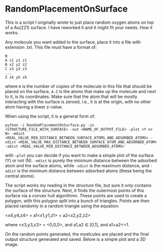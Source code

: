 # RandomPlacementOnSurface

This is a script I originally wrote to just place random oxygen atoms on top of a Au(221) surface. I have reworked it and it might fit your needs. How it works:

Any molecule you want added to the surface, place it into a file with extension .txt. This file must have a format of:
```
N
A x1 y1 z1
B x2 y2 z2
C x3 y3 z3
...
Z xk yk zk
```

where ```N``` is the number of copies of the molecule in this file that should be placed on the surface, ```A-Z``` is the atoms that make up the molecule and next to it, is its coordinates. Make sure that the atom that will be mostly interacting with the surface is zeroed, i.e., it is at the origin, with no other atom having a lower z-value.

When using the script, it is a general form of:

```
python -i RandomPlacementOnSurface.py -in <STRUCTURE_FILE_WITH_SURFACE> -out <NAME_OF_OUTPUT_FILE> -plot <Y or N> -mdist <REAL_VALUE_MIN_DISTANCE_BETWEEN_SURFACE_ATOMS_AND_ADSORBED_ATOMS> -xdist <REAL_VALUE_MAX_DISTANCE_BETWEEN_SURFACE_ATOM_AND_ADSORBED_ATOM> -adist <REAL_VALUE_MIN_DISTANCE_BETWEEN_ADSORBED_ATOMS>
```

with ```-plot``` you can decide if you want to make a simple plot of the surface (Y) or not (N). ```-mdist``` is purely the minimum distance between the adsorbed atom and the surface atoms, while ```-xdist``` is the maximum distance, and ```-adist``` is the minimum distance between adsorbed atoms (these being the central atoms). 

The script works my reading in the structure file, but sure it only contains the surface of the structure. Next, it finds the outermost points of this surface via a convex hull algorithmn. These points are used to create a polygon, with this polygon split into a bunch of triangles. Points are then placed randomly in a random triangle using the equation:

<x4,y4,z4> = a1<x1,y1,z1> + a2<x2,y2,z2>

where <x3,y3,z3> = <0,0,0>, and a1,a2 ∈ [0,1], and a1+a2<=1.

On the random points generated, the moelcules are placed and the final output structure generated and saved. Below is a simple plot and a 3D image.


